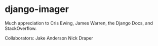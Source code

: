 # django-imager
Much appreciation to Cris Ewing, James Warren, the Django Docs, and StackOverflow.


Collaborators:
Jake Anderson
Nick Draper